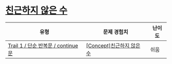 # [친근하지 않은 수](https://www.codetree.ai/trails/complete/curated-cards/intro-unfriendly-number)

|유형|문제 경험치|난이도|
|---|---|---|
|[Trail 1 / 단순 반복문 / continue문](https://www.codetree.ai/trail-info/novice-low/)|[[Concept]친근하지 않은 수](https://www.codetree.ai/trails/complete/curated-cards/intro-unfriendly-number/)|쉬움|

